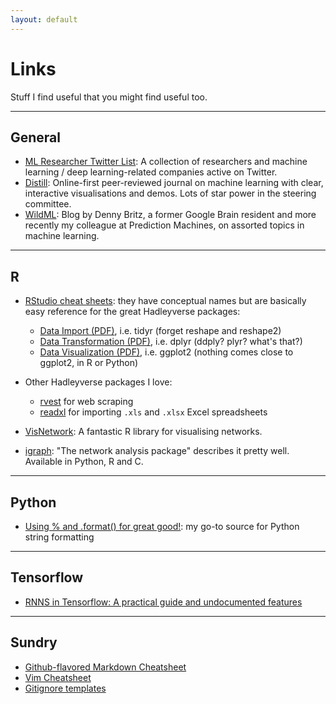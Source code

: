 ```yaml
---
layout: default
---
```

# Links
Stuff I find useful that you might find useful too.

***

## General

* [ML Researcher Twitter List](https://twitter.com/sakishinoda/lists/ml): A collection of researchers and machine learning / deep learning-related companies active on Twitter.
* [Distill](http://distill.pub/): Online-first peer-reviewed journal on machine learning with clear, interactive visualisations and demos. Lots of star power in the steering committee.
* [WildML](http://www.wildml.com): Blog by Denny Britz, a former Google Brain resident and more recently my colleague at Prediction Machines, on assorted topics in machine learning.


***

## R

* [RStudio cheat sheets](https://www.rstudio.com/resources/cheatsheets/): they have conceptual names but are basically easy reference for the great Hadleyverse packages:
  * [Data Import (PDF)](https://github.com/rstudio/cheatsheets/raw/master/source/pdfs/data-import-cheatsheet.pdf), i.e. tidyr (forget reshape and reshape2)
  * [Data Transformation (PDF)](https://github.com/rstudio/cheatsheets/raw/master/source/pdfs/data-transformation-cheatsheet.pdf), i.e. dplyr (ddply? plyr? what's that?)
  * [Data Visualization (PDF)](https://www.rstudio.com/wp-content/uploads/2016/11/ggplot2-cheatsheet-2.1.pdf), i.e. ggplot2 (nothing comes close to ggplot2, in R or Python)

* Other Hadleyverse packages I love:
  * [rvest](https://cran.r-project.org/web/packages/rvest/index.html) for web scraping
  * [readxl](https://cran.r-project.org/web/packages/readxl/index.html) for importing `.xls` and `.xlsx` Excel spreadsheets

* [VisNetwork](http://datastorm-open.github.io/visNetwork/): A fantastic R library for visualising networks.

* [igraph](http://igraph.org/redirect.html): "The network analysis package" describes it pretty well. Available in Python, R and C.

***

## Python
* [Using % and .format() for great good!](https://pyformat.info): my go-to source for Python string formatting

***

## Tensorflow
* [RNNS in Tensorflow: A practical guide and undocumented features](http://www.wildml.com/2016/08/rnns-in-tensorflow-a-practical-guide-and-undocumented-features/)

***

## Sundry
* [Github-flavored Markdown Cheatsheet](https://github.com/adam-p/markdown-here/wiki/Markdown-Cheatsheet)
* [Vim Cheatsheet](https://vim.rtorr.com)
* [Gitignore templates](https://github.com/github/gitignore)
